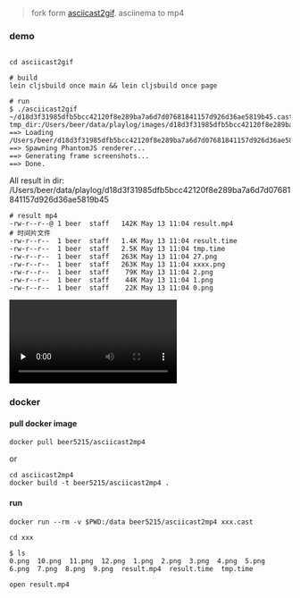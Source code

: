 
> fork form [asciicast2gif](https://github.com/asciinema/asciicast2gif). asciinema to mp4

### demo

```shell

cd asciicast2gif

# build
lein cljsbuild once main && lein cljsbuild once page 

# run 
$ ./asciicast2gif ~/d18d3f31985dfb5bcc42120f8e289ba7a6d7d07681841157d926d36ae5819b45.cast 
tmp_dir:/Users/beer/data/playlog/images/d18d3f31985dfb5bcc42120f8e289ba7a6d7d07681841157d926d36ae5819b45
==> Loading /Users/beer/d18d3f31985dfb5bcc42120f8e289ba7a6d7d07681841157d926d36ae5819b45.cast...
==> Spawning PhantomJS renderer...
==> Generating frame screenshots...
==> Done.
```

All result in dir: /Users/beer/data/playlog/d18d3f31985dfb5bcc42120f8e289ba7a6d7d07681841157d926d36ae5819b45

```shell
# result mp4 
-rw-r--r--@ 1 beer  staff   142K May 13 11:04 result.mp4
# 时间片文件
-rw-r--r--  1 beer  staff   1.4K May 13 11:04 result.time
-rw-r--r--  1 beer  staff   2.5K May 13 11:04 tmp.time
-rw-r--r--  1 beer  staff   263K May 13 11:04 27.png
-rw-r--r--  1 beer  staff   263K May 13 11:04 xxxx.png
-rw-r--r--  1 beer  staff    79K May 13 11:04 2.png
-rw-r--r--  1 beer  staff    44K May 13 11:04 1.png
-rw-r--r--  1 beer  staff    22K May 13 11:04 0.png
```

<video id="video" controls="" preload="none" poster="">
      <source id="mp4" src="https://beef-1256523277.cos.ap-chengdu.myqcloud.com/uPic/result.mp4" type="video/mp4">
</video>

### docker

#### pull docker image

```shell
docker pull beer5215/asciicast2mp4
```

or

```
cd asciicast2mp4
docker build -t beer5215/asciicast2mp4 .
```


#### run 

```shell
docker run --rm -v $PWD:/data beer5215/asciicast2mp4 xxx.cast

cd xxx 

$ ls
0.png  10.png  11.png  12.png  1.png  2.png  3.png  4.png  5.png  6.png  7.png  8.png  9.png  result.mp4  result.time  tmp.time

open result.mp4
```

